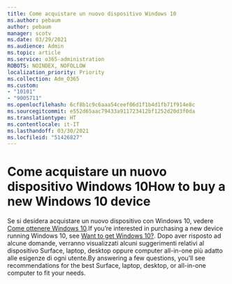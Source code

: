 ```yaml
---
title: Come acquistare un nuovo dispositivo Windows 10
ms.author: pebaum
author: pebaum
manager: scotv
ms.date: 03/29/2021
ms.audience: Admin
ms.topic: article
ms.service: o365-administration
ROBOTS: NOINDEX, NOFOLLOW
localization_priority: Priority
ms.collection: Adm_O365
ms.custom:
- "10101"
- "9005711"
ms.openlocfilehash: 6cf8b1c9c6aaa54ceef06d1f1b4d1fb71f914e8c
ms.sourcegitcommit: e552d65aac79433a911723412bf1252d20d3f0da
ms.translationtype: HT
ms.contentlocale: it-IT
ms.lasthandoff: 03/30/2021
ms.locfileid: "51426827"
---
```

# <a name="how-to-buy-a-new-windows-10-device"></a><span data-ttu-id="71ad6-102">Come acquistare un nuovo dispositivo Windows 10</span><span class="sxs-lookup"><span data-stu-id="71ad6-102">How to buy a new Windows 10 device</span></span>

<span data-ttu-id="71ad6-103">Se si desidera acquistare un nuovo dispositivo con Windows 10, vedere [Come ottenere Windows 10](https://www.microsoft.com/windows/get-windows-10).</span><span class="sxs-lookup"><span data-stu-id="71ad6-103">If you’re interested in purchasing a new device running Windows 10, see [Want to get Windows 10?](https://www.microsoft.com/windows/get-windows-10).</span></span> <span data-ttu-id="71ad6-104">Dopo aver risposto ad alcune domande, verranno visualizzati alcuni suggerimenti relativi al dispositivo Surface, laptop, desktop oppure computer all-in-one più adatto alle esigenze di ogni utente.</span><span class="sxs-lookup"><span data-stu-id="71ad6-104">By answering a few questions, you’ll see recommendations for the best Surface, laptop, desktop, or all-in-one computer to fit your needs.</span></span>